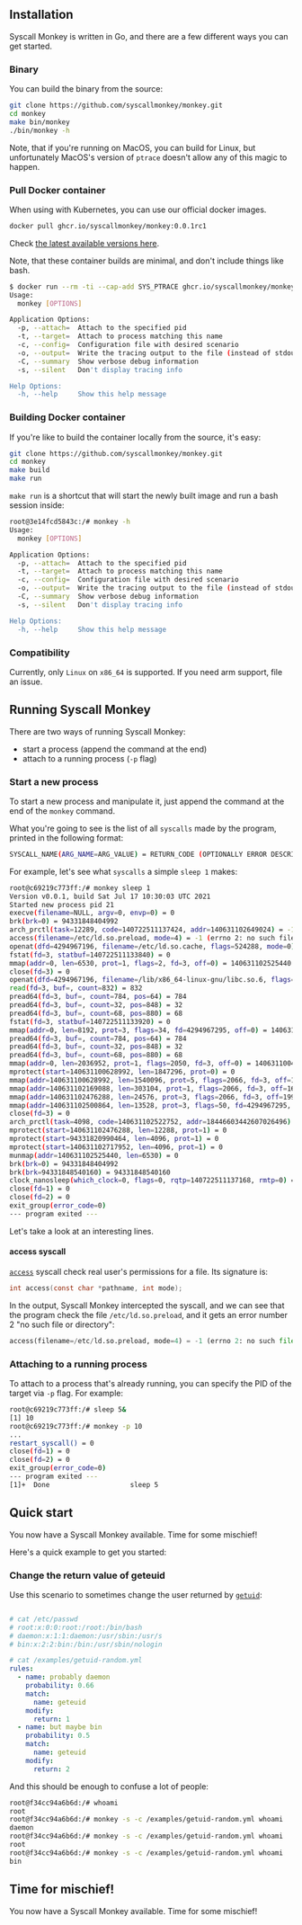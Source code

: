 ## Installation

Syscall Monkey is written in Go, and there are a few different ways you can get started.

### Binary

You can build the binary from the source:

```sh
git clone https://github.com/syscallmonkey/monkey.git
cd monkey
make bin/monkey
./bin/monkey -h
```

Note, that if you're running on MacOS, you can build for Linux, but unfortunately MacOS's version of `ptrace` doesn't allow any of this magic to happen.

### Pull Docker container

When using with Kubernetes, you can use our official docker images.

```sh
docker pull ghcr.io/syscallmonkey/monkey:0.0.1rc1
```

Check [the latest available versions here](https://github.com/syscallmonkey/monkey/pkgs/container/monkey).

Note, that these container builds are minimal, and don't include things like bash.

```sh
$ docker run --rm -ti --cap-add SYS_PTRACE ghcr.io/syscallmonkey/monkey:0.0.1 -h
Usage:
  monkey [OPTIONS]

Application Options:
  -p, --attach=  Attach to the specified pid
  -t, --target=  Attach to process matching this name
  -c, --config=  Configuration file with desired scenario
  -o, --output=  Write the tracing output to the file (instead of stdout)
  -C, --summary  Show verbose debug information
  -s, --silent   Don't display tracing info

Help Options:
  -h, --help     Show this help message
```


### Building Docker container

If you're like to build the container locally from the source, it's easy:

```sh
git clone https://github.com/syscallmonkey/monkey.git
cd monkey
make build
make run
```

`make run` is a shortcut that will start the newly built image and run a bash session inside:

```sh
root@3e14fcd5843c:/# monkey -h
Usage:
  monkey [OPTIONS]

Application Options:
  -p, --attach=  Attach to the specified pid
  -t, --target=  Attach to process matching this name
  -c, --config=  Configuration file with desired scenario
  -o, --output=  Write the tracing output to the file (instead of stdout)
  -C, --summary  Show verbose debug information
  -s, --silent   Don't display tracing info

Help Options:
  -h, --help     Show this help message
```

### Compatibility

Currently, only `Linux` on `x86_64` is supported. If you need arm support, file an issue.


## Running Syscall Monkey

There are two ways of running Syscall Monkey:

- start a process (append the command at the end)
- attach to a running process (`-p` flag)


### Start a new process

To start a new process and manipulate it, just append the command at the end of the `monkey` command.

What you're going to see is the list of all `syscalls` made by the program, printed in the following format:

```sh
SYSCALL_NAME(ARG_NAME=ARG_VALUE) = RETURN_CODE (OPTIONALLY ERROR DESCRIPTION)
```

For example, let's see what `syscalls` a simple `sleep 1` makes:

```sh
root@c69219c773ff:/# monkey sleep 1
Version v0.0.1, build Sat Jul 17 10:30:03 UTC 2021
Started new process pid 21
execve(filename=NULL, argv=0, envp=0) = 0
brk(brk=0) = 94331848404992
arch_prctl(task=12289, code=140722511137424, addr=140631102649024) = -1 (errno 22: invalid argument)
access(filename=/etc/ld.so.preload, mode=4) = -1 (errno 2: no such file or directory)
openat(dfd=4294967196, filename=/etc/ld.so.cache, flags=524288, mode=0) = 3
fstat(fd=3, statbuf=140722511133840) = 0
mmap(addr=0, len=6530, prot=1, flags=2, fd=3, off=0) = 140631102525440
close(fd=3) = 0
openat(dfd=4294967196, filename=/lib/x86_64-linux-gnu/libc.so.6, flags=524288, mode=0) = 3
read(fd=3, buf=, count=832) = 832
pread64(fd=3, buf=, count=784, pos=64) = 784
pread64(fd=3, buf=, count=32, pos=848) = 32
pread64(fd=3, buf=, count=68, pos=880) = 68
fstat(fd=3, statbuf=140722511133920) = 0
mmap(addr=0, len=8192, prot=3, flags=34, fd=4294967295, off=0) = 140631102517248
pread64(fd=3, buf=, count=784, pos=64) = 784
pread64(fd=3, buf=, count=32, pos=848) = 32
pread64(fd=3, buf=, count=68, pos=880) = 68
mmap(addr=0, len=2036952, prot=1, flags=2050, fd=3, off=0) = 140631100477440
mprotect(start=140631100628992, len=1847296, prot=0) = 0
mmap(addr=140631100628992, len=1540096, prot=5, flags=2066, fd=3, off=151552) = 140631100628992
mmap(addr=140631102169088, len=303104, prot=1, flags=2066, fd=3, off=1691648) = 140631102169088
mmap(addr=140631102476288, len=24576, prot=3, flags=2066, fd=3, off=1994752) = 140631102476288
mmap(addr=140631102500864, len=13528, prot=3, flags=50, fd=4294967295, off=0) = 140631102500864
close(fd=3) = 0
arch_prctl(task=4098, code=140631102522752, addr=18446603442607026496) = 0
mprotect(start=140631102476288, len=12288, prot=1) = 0
mprotect(start=94331820990464, len=4096, prot=1) = 0
mprotect(start=140631102717952, len=4096, prot=1) = 0
munmap(addr=140631102525440, len=6530) = 0
brk(brk=0) = 94331848404992
brk(brk=94331848540160) = 94331848540160
clock_nanosleep(which_clock=0, flags=0, rqtp=140722511137168, rmtp=0) = 0
close(fd=1) = 0
close(fd=2) = 0
exit_group(error_code=0)
--- program exited ---
```

Let's take a look at an interesting lines.

#### access syscall

[`access`](https://linux.die.net/man/2/access) syscall check real user's permissions for a file. Its signature is:

```c
int access(const char *pathname, int mode);
```

In the output, Syscall Monkey intercepted the syscall, and we can see that the program check the file `/etc/ld.so.preload`, and it gets an error number 2 "no such file or directory":

```python
access(filename=/etc/ld.so.preload, mode=4) = -1 (errno 2: no such file or directory)
```


### Attaching to a running process

To attach to a process that's already running, you can specify the PID of the target via `-p` flag. For example:

```sh
root@c69219c773ff:/# sleep 5&
[1] 10
root@c69219c773ff:/# monkey -p 10
...
restart_syscall() = 0
close(fd=1) = 0
close(fd=2) = 0
exit_group(error_code=0)
--- program exited ---
[1]+  Done                    sleep 5
```


## Quick start

You now have a Syscall Monkey available. Time for some mischief!

Here's a quick example to get you started:

### Change the return value of geteuid

Use this scenario to sometimes change the user returned by [`getuid`](https://linux.die.net/man/2/geteuid):

```yaml

# cat /etc/passwd
# root:x:0:0:root:/root:/bin/bash
# daemon:x:1:1:daemon:/usr/sbin:/usr/s
# bin:x:2:2:bin:/bin:/usr/sbin/nologin

# cat /examples/getuid-random.yml
rules:
  - name: probably daemon
    probability: 0.66
    match:
      name: geteuid
    modify:
      return: 1
  - name: but maybe bin
    probability: 0.5
    match:
      name: geteuid
    modify:
      return: 2
```

And this should be enough to confuse a lot of people:

```sh
root@f34cc94a6b6d:/# whoami
root
root@f34cc94a6b6d:/# monkey -s -c /examples/getuid-random.yml whoami
daemon
root@f34cc94a6b6d:/# monkey -s -c /examples/getuid-random.yml whoami
root
root@f34cc94a6b6d:/# monkey -s -c /examples/getuid-random.yml whoami
bin
```

## Time for mischief!

You now have a Syscall Monkey available. Time for some mischief!
